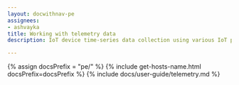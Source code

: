 ```yaml
---
layout: docwithnav-pe
assignees:
- ashvayka
title: Working with telemetry data
description: IoT device time-series data collection using various IoT protocols and Klyff telemetry feature

---
```


{% assign docsPrefix = "pe/" %}
{% include get-hosts-name.html docsPrefix=docsPrefix %}
{% include docs/user-guide/telemetry.md %}